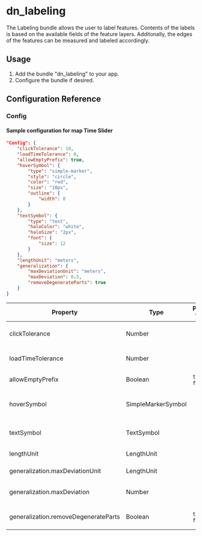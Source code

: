 # dn_labeling

The Labeling bundle allows the user to label features. Contents of the labels is based on the available fields of the feature layers.
Additonally, the edges of the features can be measured and labeled accordingly.

## Usage
1. Add the bundle "dn_labeling" to your app.
2. Configure the bundle if desired.

## Configuration Reference

### Config

#### Sample configuration for map Time Slider
```json
"Config": {
    "clickTolerance": 10,
    "loadTimeTolerance": 0,
    "allowEmptyPrefix": true,
    "hoverSymbol": {
        "type": "simple-marker",
        "style": "circle",
        "color": "red",
        "size": "10px",
        "outline": {
            "width": 0
        }
    },
    "textSymbol": {
        "type": "text",
        "haloColor": "white",
        "haloSize": "2px",
        "font": {
            "size": 12
        }
    },
    "lengthUnit": "meters",
    "generalization": {
        "maxDeviationUnit": "meters",
        "maxDeviation": 0.5,
        "removeDegenerateParts": true
    }
}
```


| Property                             | Type               | Possible Values               | Default        | Description                                                                                                                                                                           |
|--------------------------------------|--------------------|-------------------------------|----------------|---------------------------------------------------------------------------------------------------------------------------------------------------------------------------------------|
| clickTolerance                       | Number             |                               | ```10```       | Buffer size around selection to ease selections.                                                                                                                                      |
| loadTimeTolerance                    | Number             |                               | ```0```        | Customized delay to allow layers to load before filtering.                                                                                                                            |
| allowEmptyPrefix                     | Boolean            | ```true``` &#124; ```false``` | ```false```    | Allows/prohibits use of empty prefix slots.                                                                                                                                           |
| hoverSymbol                          | SimpleMarkerSymbol |                               |                | Marker placed at the cursor to symbolize activity state. See [SimpleMarkerSymbol](https://developers.arcgis.com/javascript/latest/api-reference/esri-symbols-SimpleMarkerSymbol.html) |
| textSymbol                           | TextSymbol         |                               |                | Styling applied to labels. See [TextSymbol](https://developers.arcgis.com/javascript/latest/api-reference/esri-symbols-TextSymbol.html)                                               |
| lengthUnit                           | LengthUnit         |                               | ```"meters"``` | Unit to calculate in. See: [LengthUnit](https://developers.arcgis.com/javascript/latest/api-reference/esri-core-units.html#LengthUnit)                                                |
| generalization.maxDeviationUnit      | LengthUnit         |                               | ```"meters"``` | Unit to calculate in. See: [LengthUnit](https://developers.arcgis.com/javascript/latest/api-reference/esri-core-units.html#LengthUnit)                                                |
| generalization.maxDeviation          | Number             |                               | ```0.5```      | Threshold for generalization in configured unit.                                                                                                                                      |
| generalization.removeDegenerateParts | Boolean            | ```true``` &#124; ```false``` | ```true```     | Activates or deactivates generalization.                                                                                                                                              |
